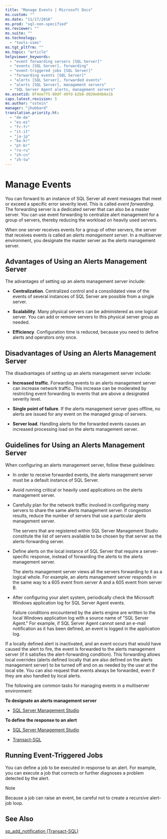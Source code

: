 ```yaml
---
title: "Manage Events | Microsoft Docs"
ms.custom: ""
ms.date: "11/17/2016"
ms.prod: "sql-non-specified"
ms.reviewer: ""
ms.suite: ""
ms.technology: 
  - "tools-ssms"
ms.tgt_pltfrm: ""
ms.topic: "article"
helpviewer_keywords: 
  - "event forwarding servers [SQL Server]"
  - "events [SQL Server], forwarding"
  - "event-triggered jobs [SQL Server]"
  - "forwarding events [SQL Server]"
  - "alerts [SQL Server], forwarded events"
  - "alerts [SQL Server], management servers"
  - "SQL Server Agent alerts, management servers"
ms.assetid: 8f4ee7f5-80df-49fd-b2b8-d020e04b6e1b
caps.latest.revision: 5
ms.author: "sstein"
manager: "jhubbard"
translation.priority.ht: 
  - "de-de"
  - "es-es"
  - "fr-fr"
  - "it-it"
  - "ja-jp"
  - "ko-kr"
  - "pt-br"
  - "ru-ru"
  - "zh-cn"
  - "zh-tw"
---
```

# Manage Events
You can forward to an instance of SQL Server all event messages that meet or exceed a specific error severity level. This is called *event forwarding*. The forwarding server is a dedicated server that can also be a master server. You can use event forwarding to centralize alert management for a group of servers, thereby reducing the workload on heavily used servers.  
  
When one server receives events for a group of other servers, the server that receives events is called an *alerts management server*. In a multiserver environment, you designate the master server as the alerts management server.  
  
## Advantages of Using an Alerts Management Server  
The advantages of setting up an alerts management server include:  
  
-   **Centralization**. Centralized control and a consolidated view of the events of several instances of SQL Server are possible from a single server.  
  
-   **Scalability**. Many physical servers can be administered as one logical server. You can add or remove servers to this physical server group as needed.  
  
-   **Efficiency**. Configuration time is reduced, because you need to define alerts and operators only once.  
  
## Disadvantages of Using an Alerts Management Server  
The disadvantages of setting up an alerts management server include:  
  
-   **Increased traffic**. Forwarding events to an alerts management server can increase network traffic. This increase can be moderated by restricting event forwarding to events that are above a designated severity level.  
  
-   **Single point of failure**. If the alerts management server goes offline, no alerts are issued for any event on the managed group of servers.  
  
-   **Server load**. Handling alerts for the forwarded events causes an increased processing load on the alerts management server.  
  
## Guidelines for Using an Alerts Management Server  
When configuring an alerts management server, follow these guidelines:  
  
-   In order to receive forwarded events, the alerts management server must be a default instance of SQL Server.  
  
-   Avoid running critical or heavily used applications on the alerts management server.  
  
-   Carefully plan for the network traffic involved in configuring many servers to share the same alerts management server. If congestion results, reduce the number of servers that use a particular alerts management server.  
  
    The servers that are registered within SQL Server Management Studio constitute the list of servers available to be chosen by that server as the alerts-forwarding server.  
  
-   Define alerts on the local instance of SQL Server that require a server-specific response, instead of forwarding the alerts to the alerts management server.  
  
    The alerts management server views all the servers forwarding to it as a logical whole. For example, an alerts management server responds in the same way to a 605 event from server A and a 605 event from server B.  
  
-   After configuring your alert system, periodically check the Microsoft Windows application log for SQL Server Agent events.  
  
    Failure conditions encountered by the alerts engine are written to the local Windows application log with a source name of "SQL Server Agent." For example, if SQL Server Agent cannot send an e-mail notification as it has been defined, an event is logged in the application log.  
  
If a locally defined alert is inactivated, and an event occurs that would have caused the alert to fire, the event is forwarded to the alerts management server (if it satisfies the alert-forwarding condition). This forwarding allows local overrides (alerts defined locally that are also defined on the alerts management server) to be turned off and on as needed by the user at the local site. You can also request that events always be forwarded, even if they are also handled by local alerts.  
  
The following are common tasks for managing events in a multiserver environment:  
  
**To designate an alerts management server**  
  
-   [SQL Server Management Studio](../ssms/designate-an-events-forwarding-server--sql-server-management-studio-.md)  
  
**To define the response to an alert**  
  
-   [SQL Server Management Studio](../ssms/define-the-response-to-an-alert--sql-server-management-studio-.md)  
  
-   [Transact-SQL](http://msdn.microsoft.com/en-us/0525e0a2-ed0b-4e69-8a4c-a9e3e3622fbd)  
  
## Running Event-Triggered Jobs  
You can define a job to be executed in response to an alert. For example, you can execute a job that corrects or further diagnoses a problem detected by the alert.  
  
> [!NOTE]  
> Because a job can raise an event, be careful not to create a recursive alert-job loop.  
  
## See Also  
[sp_add_notification (Transact-SQL)](http://msdn.microsoft.com/en-us/44bee7d9-7517-4071-99be-8b36f979c7cc)  
  
